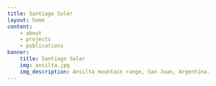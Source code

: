 ```yaml
---
title: Santiago Soler
layout: home
content:
    - about
    - projects
    - publications
banner:
    title: Santiago Soler
    img: ansilta.jpg
    img_description: Ansilta mountain range, San Juan, Argentina.
---
```

